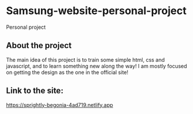 # Samsung-website-personal-project
Personal project

## About the project
The main idea of this project is to train some simple
html, css and javascript, and to learn something new along the way!
I am mostly focused on getting the design as 
the one in the official site!

## Link to the site:
https://sprightly-begonia-4ad719.netlify.app
